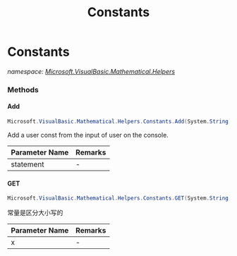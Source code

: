 ﻿---
title: Constants
---

# Constants
_namespace: [Microsoft.VisualBasic.Mathematical.Helpers](N-Microsoft.VisualBasic.Mathematical.Helpers.html)_



### Methods

#### Add
```csharp
Microsoft.VisualBasic.Mathematical.Helpers.Constants.Add(System.String)
```
Add a user const from the input of user on the console.

|Parameter Name|Remarks|
|--------------|-------|
|statement|-|


#### GET
```csharp
Microsoft.VisualBasic.Mathematical.Helpers.Constants.GET(System.String,System.Boolean@)
```
常量是区分大小写的

|Parameter Name|Remarks|
|--------------|-------|
|x|-|





